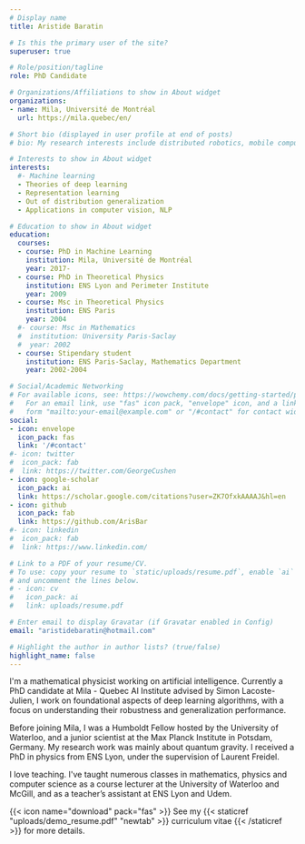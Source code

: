 ```yaml
---
# Display name
title: Aristide Baratin

# Is this the primary user of the site?
superuser: true

# Role/position/tagline
role: PhD Candidate

# Organizations/Affiliations to show in About widget
organizations:
- name: Mila, Université de Montréal
  url: https://mila.quebec/en/

# Short bio (displayed in user profile at end of posts)
# bio: My research interests include distributed robotics, mobile computing and programmable matter.

# Interests to show in About widget
interests:
  #- Machine learning 
  - Theories of deep learning
  - Representation learning 
  - Out of distribution generalization
  - Applications in computer vision, NLP

# Education to show in About widget
education:
  courses:
  - course: PhD in Machine Learning
    institution: Mila, Université de Montréal
    year: 2017-
  - course: PhD in Theoretical Physics
    institution: ENS Lyon and Perimeter Institute
    year: 2009
  - course: Msc in Theoretical Physics  
    institution: ENS Paris 
    year: 2004
  #- course: Msc in Mathematics 
  #  institution: University Paris-Saclay 
  #  year: 2002
  - course: Stipendary student
    institution: ENS Paris-Saclay, Mathematics Department
    year: 2002-2004

# Social/Academic Networking
# For available icons, see: https://wowchemy.com/docs/getting-started/page-builder/#icons
#   For an email link, use "fas" icon pack, "envelope" icon, and a link in the
#   form "mailto:your-email@example.com" or "/#contact" for contact widget.
social:
- icon: envelope
  icon_pack: fas
  link: '/#contact'
#- icon: twitter
#  icon_pack: fab
#  link: https://twitter.com/GeorgeCushen
- icon: google-scholar  
  icon_pack: ai
  link: https://scholar.google.com/citations?user=ZK7OfxkAAAAJ&hl=en
- icon: github
  icon_pack: fab
  link: https://github.com/ArisBar
#- icon: linkedin
#  icon_pack: fab
#  link: https://www.linkedin.com/

# Link to a PDF of your resume/CV.
# To use: copy your resume to `static/uploads/resume.pdf`, enable `ai` icons in `params.toml`, 
# and uncomment the lines below.
# - icon: cv
#   icon_pack: ai
#   link: uploads/resume.pdf

# Enter email to display Gravatar (if Gravatar enabled in Config)
email: "aristidebaratin@hotmail.com"

# Highlight the author in author lists? (true/false)
highlight_name: false
---
```


I'm a mathematical physicist working on artificial intelligence.  Currently a PhD candidate at Mila - Quebec AI Institute advised by Simon Lacoste-Julien, 
I work on foundational aspects of deep learning algorithms, with a focus on understanding their robustness and generalization performance.  

Before joining Mila, I was a Humboldt Fellow hosted by the University of Waterloo, and a junior scientist at the Max Planck Institute in Potsdam, Germany.  My research work was mainly about quantum gravity. I received a PhD in physics from ENS Lyon, under the supervision of Laurent Freidel. 

I love teaching. I've taught numerous classes in mathematics, physics and computer science as a course lecturer at the University of Waterloo and McGill, and as a teacher’s assistant at ENS Lyon and Udem.

{{< icon name="download" pack="fas" >}} See my {{< staticref "uploads/demo_resume.pdf" "newtab" >}} curriculum vitae {{< /staticref >}} for more details. 




